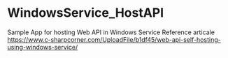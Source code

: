 # WindowsService_HostAPI
Sample App for hosting Web API in Windows Service
Reference articale https://www.c-sharpcorner.com/UploadFile/b1df45/web-api-self-hosting-using-windows-service/
